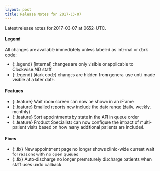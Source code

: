 ```yaml
---
layout: post
title: Release Notes for 2017-03-07
---
```


Latest release notes for 2017-03-07 at 0652-UTC.

<div class='legend' markdown='1'>

#### Legend

All changes are available immediately unless labeled as internal or dark code:

- {:.legend} [internal] changes are only visible or applicable to Clockwise.MD staff.
- {:.legend} [dark code] changes are hidden from general use until made visible at a later date.

</div>

<div class='features' markdown='1'>

#### Features

- {:.feature} Wait room screen can now be shown in an iFrame
- {:.feature} Emailed reports now include the date range (daily, weekly, monthly)
- {:.feature} Sort appointments by state in the API in queue order
- {:.feature} Product Specialists can now configure the impact of multi-patient visits based on how many additional patients are included.

</div>

<div class='fixes' markdown='1'>

#### Fixes

- {:.fix} New appointment page no longer shows clinic-wide current wait for reasons with no open queues
- {:.fix} Auto-discharge no longer prematurely discharge patients when staff uses undo callback

</div>
